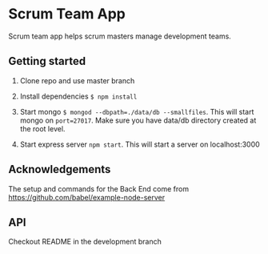 # Scrum Team App

Scrum team app helps scrum masters manage development teams.

## Getting started


1. Clone repo and use master branch

2. Install dependencies `$ npm install`

3. Start mongo `$ mongod --dbpath=./data/db --smallfiles`. This will start mongo on `port=27017`. Make sure you have data/db directory created at the root level.

4. Start express server ```npm start```. This will start a server on localhost:3000

## Acknowledgements

The setup and commands for the Back End come from https://github.com/babel/example-node-server


## API
Checkout README in the development branch